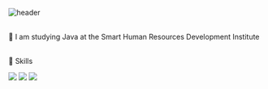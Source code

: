 ![header](https://capsule-render.vercel.app/api?type=rounded&&&color=timeGradient&animation=twinkling&text=Welcome!)
<br><br>

👋 I am studying Java at the Smart Human Resources Development Institute
<br><br>

💪 Skills

<img src="https://img.shields.io/badge/JavaScript-F7DF1E.svg?style=flat-square&logo=JavaScript&logoColor=white"/>

<img src="https://img.shields.io/badge/Python-3776AB.svg?style=flat-square&logo=Python&logoColor=white"/>

<img src="https://img.shields.io/badge/Android-3DDC84?style=flat-square&logo=Android&logoColor=white"/>


